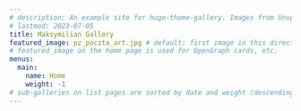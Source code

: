 ```yaml
---
# description: An example site for hugo-theme-gallery. Images from Unsplash.
# lastmod: 2023-07-05
title: Maksymilian Gallery
featured_image: pz_poczta_art.jpg # default: first image in this directory
# featured_image on the home page is used for OpenGraph cards, etc.
menus:
  main:
    name: Home
    weight: -1
# sub-galleries on list pages are sorted by date and weight (descending)
---
```

